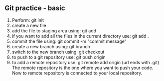 ## Git practice - basic
1) Perform: git init
2) create a new file
3) add the file to staging area using: git add <filename>
4) if you want to add all the files in the current directory use: git add .
5) commit the file using: git commit -m "commit message"
6) create a new branch using: git branch <branchname>
7) switch to the new branch using: git checkout <branchname>
8) to push to a git repository use: git push origin <branchname>
9) to add a remote repository use: git remote add origin <url> (url ends with .git)
The remote repository is the one where you want to push your code.
<br>Now to remote repository is connected to your local repository.